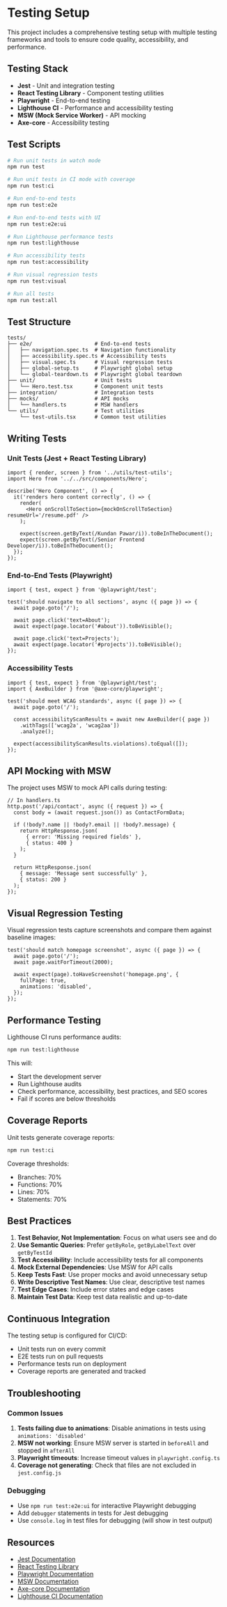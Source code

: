 # Testing Setup

This project includes a comprehensive testing setup with multiple testing frameworks and tools to ensure code quality, accessibility, and performance.

## Testing Stack

- **Jest** - Unit and integration testing
- **React Testing Library** - Component testing utilities
- **Playwright** - End-to-end testing
- **Lighthouse CI** - Performance and accessibility testing
- **MSW (Mock Service Worker)** - API mocking
- **Axe-core** - Accessibility testing

## Test Scripts

```bash
# Run unit tests in watch mode
npm run test

# Run unit tests in CI mode with coverage
npm run test:ci

# Run end-to-end tests
npm run test:e2e

# Run end-to-end tests with UI
npm run test:e2e:ui

# Run Lighthouse performance tests
npm run test:lighthouse

# Run accessibility tests
npm run test:accessibility

# Run visual regression tests
npm run test:visual

# Run all tests
npm run test:all
```

## Test Structure

```
tests/
├── e2e/                    # End-to-end tests
│   ├── navigation.spec.ts  # Navigation functionality
│   ├── accessibility.spec.ts # Accessibility tests
│   ├── visual.spec.ts      # Visual regression tests
│   ├── global-setup.ts     # Playwright global setup
│   └── global-teardown.ts  # Playwright global teardown
├── unit/                   # Unit tests
│   └── Hero.test.tsx       # Component unit tests
├── integration/            # Integration tests
├── mocks/                  # API mocks
│   └── handlers.ts         # MSW handlers
└── utils/                  # Test utilities
    └── test-utils.tsx      # Common test utilities
```

## Writing Tests

### Unit Tests (Jest + React Testing Library)

```tsx
import { render, screen } from '../utils/test-utils';
import Hero from '../../src/components/Hero';

describe('Hero Component', () => {
  it('renders hero content correctly', () => {
    render(
      <Hero onScrollToSection={mockOnScrollToSection} resumeUrl='/resume.pdf' />
    );

    expect(screen.getByText(/Kundan Pawar/i)).toBeInTheDocument();
    expect(screen.getByText(/Senior Frontend Developer/i)).toBeInTheDocument();
  });
});
```

### End-to-End Tests (Playwright)

```tsx
import { test, expect } from '@playwright/test';

test('should navigate to all sections', async ({ page }) => {
  await page.goto('/');

  await page.click('text=About');
  await expect(page.locator('#about')).toBeVisible();

  await page.click('text=Projects');
  await expect(page.locator('#projects')).toBeVisible();
});
```

### Accessibility Tests

```tsx
import { test, expect } from '@playwright/test';
import { AxeBuilder } from '@axe-core/playwright';

test('should meet WCAG standards', async ({ page }) => {
  await page.goto('/');

  const accessibilityScanResults = await new AxeBuilder({ page })
    .withTags(['wcag2a', 'wcag2aa'])
    .analyze();

  expect(accessibilityScanResults.violations).toEqual([]);
});
```

## API Mocking with MSW

The project uses MSW to mock API calls during testing:

```tsx
// In handlers.ts
http.post('/api/contact', async ({ request }) => {
  const body = (await request.json()) as ContactFormData;

  if (!body?.name || !body?.email || !body?.message) {
    return HttpResponse.json(
      { error: 'Missing required fields' },
      { status: 400 }
    );
  }

  return HttpResponse.json(
    { message: 'Message sent successfully' },
    { status: 200 }
  );
});
```

## Visual Regression Testing

Visual regression tests capture screenshots and compare them against baseline images:

```tsx
test('should match homepage screenshot', async ({ page }) => {
  await page.goto('/');
  await page.waitForTimeout(2000);

  await expect(page).toHaveScreenshot('homepage.png', {
    fullPage: true,
    animations: 'disabled',
  });
});
```

## Performance Testing

Lighthouse CI runs performance audits:

```bash
npm run test:lighthouse
```

This will:

- Start the development server
- Run Lighthouse audits
- Check performance, accessibility, best practices, and SEO scores
- Fail if scores are below thresholds

## Coverage Reports

Unit tests generate coverage reports:

```bash
npm run test:ci
```

Coverage thresholds:

- Branches: 70%
- Functions: 70%
- Lines: 70%
- Statements: 70%

## Best Practices

1. **Test Behavior, Not Implementation**: Focus on what users see and do
2. **Use Semantic Queries**: Prefer `getByRole`, `getByLabelText` over `getByTestId`
3. **Test Accessibility**: Include accessibility tests for all components
4. **Mock External Dependencies**: Use MSW for API calls
5. **Keep Tests Fast**: Use proper mocks and avoid unnecessary setup
6. **Write Descriptive Test Names**: Use clear, descriptive test names
7. **Test Edge Cases**: Include error states and edge cases
8. **Maintain Test Data**: Keep test data realistic and up-to-date

## Continuous Integration

The testing setup is configured for CI/CD:

- Unit tests run on every commit
- E2E tests run on pull requests
- Performance tests run on deployment
- Coverage reports are generated and tracked

## Troubleshooting

### Common Issues

1. **Tests failing due to animations**: Disable animations in tests using `animations: 'disabled'`
2. **MSW not working**: Ensure MSW server is started in `beforeAll` and stopped in `afterAll`
3. **Playwright timeouts**: Increase timeout values in `playwright.config.ts`
4. **Coverage not generating**: Check that files are not excluded in `jest.config.js`

### Debugging

- Use `npm run test:e2e:ui` for interactive Playwright debugging
- Add `debugger` statements in tests for Jest debugging
- Use `console.log` in test files for debugging (will show in test output)

## Resources

- [Jest Documentation](https://jestjs.io/docs/getting-started)
- [React Testing Library](https://testing-library.com/docs/react-testing-library/intro/)
- [Playwright Documentation](https://playwright.dev/docs/intro)
- [MSW Documentation](https://mswjs.io/docs/)
- [Axe-core Documentation](https://github.com/dequelabs/axe-core)
- [Lighthouse CI Documentation](https://github.com/GoogleChrome/lighthouse-ci)
